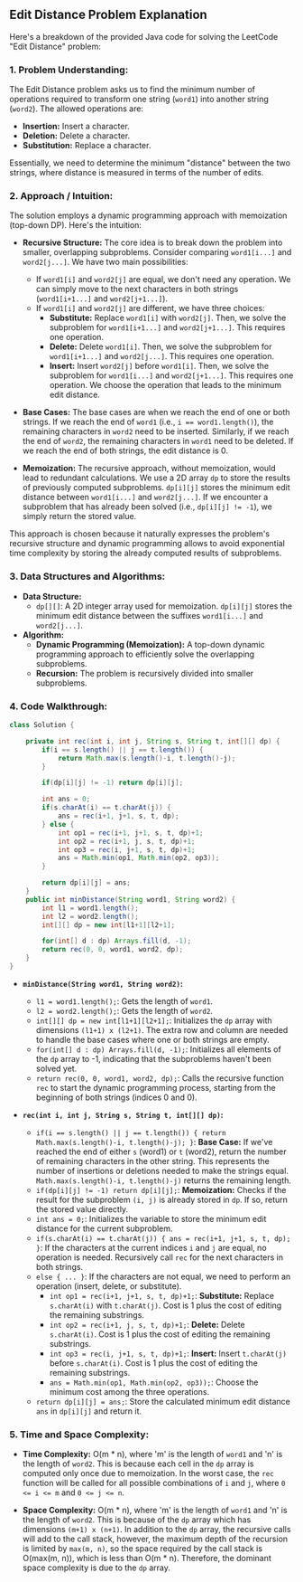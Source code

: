## Edit Distance Problem Explanation

Here's a breakdown of the provided Java code for solving the LeetCode "Edit Distance" problem:

### 1. Problem Understanding:

The Edit Distance problem asks us to find the minimum number of operations required to transform one string (`word1`) into another string (`word2`). The allowed operations are:

*   **Insertion:** Insert a character.
*   **Deletion:** Delete a character.
*   **Substitution:** Replace a character.

Essentially, we need to determine the minimum "distance" between the two strings, where distance is measured in terms of the number of edits.

### 2. Approach / Intuition:

The solution employs a dynamic programming approach with memoization (top-down DP). Here's the intuition:

*   **Recursive Structure:**  The core idea is to break down the problem into smaller, overlapping subproblems.  Consider comparing `word1[i...]` and `word2[j...]`.  We have two main possibilities:
    *   If `word1[i]` and `word2[j]` are equal, we don't need any operation. We can simply move to the next characters in both strings (`word1[i+1...]` and `word2[j+1...]`).
    *   If `word1[i]` and `word2[j]` are different, we have three choices:
        *   **Substitute:** Replace `word1[i]` with `word2[j]`.  Then, we solve the subproblem for `word1[i+1...]` and `word2[j+1...]`.  This requires one operation.
        *   **Delete:** Delete `word1[i]`.  Then, we solve the subproblem for `word1[i+1...]` and `word2[j...]`. This requires one operation.
        *   **Insert:** Insert `word2[j]` before `word1[i]`. Then, we solve the subproblem for `word1[i...]` and `word2[j+1...]`. This requires one operation.
    We choose the operation that leads to the minimum edit distance.

*   **Base Cases:** The base cases are when we reach the end of one or both strings. If we reach the end of `word1` (i.e., `i == word1.length()`), the remaining characters in `word2` need to be inserted. Similarly, if we reach the end of `word2`, the remaining characters in `word1` need to be deleted. If we reach the end of both strings, the edit distance is 0.

*   **Memoization:**  The recursive approach, without memoization, would lead to redundant calculations. We use a 2D array `dp` to store the results of previously computed subproblems. `dp[i][j]` stores the minimum edit distance between `word1[i...]` and `word2[j...]`. If we encounter a subproblem that has already been solved (i.e., `dp[i][j] != -1`), we simply return the stored value.

This approach is chosen because it naturally expresses the problem's recursive structure and dynamic programming allows to avoid exponential time complexity by storing the already computed results of subproblems.

### 3. Data Structures and Algorithms:

*   **Data Structure:**
    *   `dp[][]`: A 2D integer array used for memoization. `dp[i][j]` stores the minimum edit distance between the suffixes `word1[i...]` and `word2[j...]`.
*   **Algorithm:**
    *   **Dynamic Programming (Memoization):** A top-down dynamic programming approach to efficiently solve the overlapping subproblems.
    *   **Recursion:** The problem is recursively divided into smaller subproblems.

### 4. Code Walkthrough:

```java
class Solution {

    private int rec(int i, int j, String s, String t, int[][] dp) {
        if(i == s.length() || j == t.length()) {
            return Math.max(s.length()-i, t.length()-j);
        }

        if(dp[i][j] != -1) return dp[i][j];

        int ans = 0;
        if(s.charAt(i) == t.charAt(j)) {
            ans = rec(i+1, j+1, s, t, dp);
        } else {
            int op1 = rec(i+1, j+1, s, t, dp)+1;
            int op2 = rec(i+1, j, s, t, dp)+1;
            int op3 = rec(i, j+1, s, t, dp)+1;
            ans = Math.min(op1, Math.min(op2, op3));
        }

        return dp[i][j] = ans;
    }
    public int minDistance(String word1, String word2) {
        int l1 = word1.length();
        int l2 = word2.length();
        int[][] dp = new int[l1+1][l2+1];

        for(int[] d : dp) Arrays.fill(d, -1);
        return rec(0, 0, word1, word2, dp);
    }
}
```

*   **`minDistance(String word1, String word2)`:**
    *   `l1 = word1.length();`: Gets the length of `word1`.
    *   `l2 = word2.length();`: Gets the length of `word2`.
    *   `int[][] dp = new int[l1+1][l2+1];`: Initializes the `dp` array with dimensions `(l1+1) x (l2+1)`.  The extra row and column are needed to handle the base cases where one or both strings are empty.
    *   `for(int[] d : dp) Arrays.fill(d, -1);`: Initializes all elements of the `dp` array to -1, indicating that the subproblems haven't been solved yet.
    *   `return rec(0, 0, word1, word2, dp);`: Calls the recursive function `rec` to start the dynamic programming process, starting from the beginning of both strings (indices 0 and 0).

*   **`rec(int i, int j, String s, String t, int[][] dp)`:**
    *   `if(i == s.length() || j == t.length()) { return Math.max(s.length()-i, t.length()-j); }`:  **Base Case:** If we've reached the end of either `s` (word1) or `t` (word2), return the number of remaining characters in the other string. This represents the number of insertions or deletions needed to make the strings equal.  `Math.max(s.length()-i, t.length()-j)` returns the remaining length.
    *   `if(dp[i][j] != -1) return dp[i][j];`: **Memoization:** Checks if the result for the subproblem `(i, j)` is already stored in `dp`. If so, return the stored value directly.
    *   `int ans = 0;`: Initializes the variable to store the minimum edit distance for the current subproblem.
    *   `if(s.charAt(i) == t.charAt(j)) { ans = rec(i+1, j+1, s, t, dp); }`: If the characters at the current indices `i` and `j` are equal, no operation is needed.  Recursively call `rec` for the next characters in both strings.
    *   `else { ... }`: If the characters are not equal, we need to perform an operation (insert, delete, or substitute).
        *   `int op1 = rec(i+1, j+1, s, t, dp)+1;`: **Substitute:** Replace `s.charAt(i)` with `t.charAt(j)`. Cost is 1 plus the cost of editing the remaining substrings.
        *   `int op2 = rec(i+1, j, s, t, dp)+1;`: **Delete:** Delete `s.charAt(i)`. Cost is 1 plus the cost of editing the remaining substrings.
        *   `int op3 = rec(i, j+1, s, t, dp)+1;`: **Insert:** Insert `t.charAt(j)` before `s.charAt(i)`. Cost is 1 plus the cost of editing the remaining substrings.
        *   `ans = Math.min(op1, Math.min(op2, op3));`: Choose the minimum cost among the three operations.
    *   `return dp[i][j] = ans;`: Store the calculated minimum edit distance `ans` in `dp[i][j]` and return it.

### 5. Time and Space Complexity:

*   **Time Complexity:** O(m * n), where 'm' is the length of `word1` and 'n' is the length of `word2`. This is because each cell in the `dp` array is computed only once due to memoization. In the worst case, the `rec` function will be called for all possible combinations of `i` and `j`, where `0 <= i <= m` and `0 <= j <= n`.

*   **Space Complexity:** O(m * n), where 'm' is the length of `word1` and 'n' is the length of `word2`. This is because of the `dp` array which has dimensions `(m+1) x (n+1)`. In addition to the `dp` array, the recursive calls will add to the call stack, however, the maximum depth of the recursion is limited by `max(m, n)`, so the space required by the call stack is O(max(m, n)), which is less than O(m * n).  Therefore, the dominant space complexity is due to the `dp` array.
